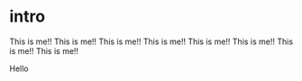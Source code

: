 # intro
This is me!!
This is me!!
This is me!!
This is me!!
This is me!!
This is me!!
This is me!!
This is me!!

Hello

